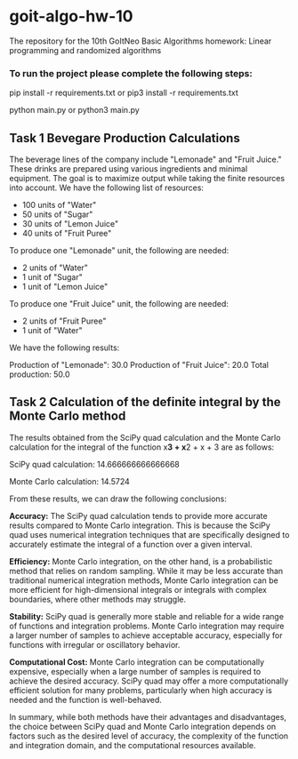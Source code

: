 # goit-algo-hw-10
The repository for the 10th GoItNeo Basic Algorithms homework: Linear programming and randomized algorithms

### To run the project please complete the following steps:

pip install -r requirements.txt or pip3 install -r requirements.txt

python main.py or python3 main.py

## Task 1 Bevegare Production Calculations
The beverage lines of the company include "Lemonade" and "Fruit Juice." These drinks are prepared using various ingredients and minimal equipment. The goal is to maximize output while taking the finite resources into account. 
We have the following list of resources: 

- 100 units of "Water"
- 50 units of "Sugar"
- 30 units of "Lemon Juice"
- 40 units of "Fruit Puree"

To produce one "Lemonade" unit, the following are needed:

- 2 units of "Water"
- 1 unit of "Sugar"
- 1 unit of "Lemon Juice"

To produce one "Fruit Juice" unit, the following are needed:

- 2 units of "Fruit Puree"
- 1 unit of "Water"

We have the following results: 

Production of "Lemonade": 30.0
Production of "Fruit Juice": 20.0
Total production: 50.0

## Task 2 Сalculation of the definite integral by the Monte Carlo method

The results obtained from the SciPy quad calculation and the Monte Carlo calculation for the integral of the function 
x**3 + x**2 + x + 3 are as follows:

SciPy quad calculation:  14.666666666666668

Monte Carlo calculation:  14.5724

From these results, we can draw the following conclusions:

**Accuracy:** The SciPy quad calculation tends to provide more accurate results compared to Monte Carlo integration. This is because the SciPy quad uses numerical integration techniques that are specifically designed to accurately estimate the integral of a function over a given interval.

**Efficiency:** Monte Carlo integration, on the other hand, is a probabilistic method that relies on random sampling. While it may be less accurate than traditional numerical integration methods, Monte Carlo integration can be more efficient for high-dimensional integrals or integrals with complex boundaries, where other methods may struggle.

**Stability:** SciPy quad is generally more stable and reliable for a wide range of functions and integration problems. Monte Carlo integration may require a larger number of samples to achieve acceptable accuracy, especially for functions with irregular or oscillatory behavior.

**Computational Cost:** Monte Carlo integration can be computationally expensive, especially when a large number of samples is required to achieve the desired accuracy. SciPy quad may offer a more computationally efficient solution for many problems, particularly when high accuracy is needed and the function is well-behaved.

In summary, while both methods have their advantages and disadvantages, the choice between SciPy quad and Monte Carlo integration depends on factors such as the desired level of accuracy, the complexity of the function and integration domain, and the computational resources available.
